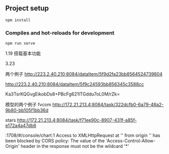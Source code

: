 
## Project setup
```
npm install
```

### Compiles and hot-reloads for development
```
npm run serve
```

1.19
搭载基本功能

3.23

两个例子
http://223.2.40.210:8084/dataItem/5f9d2fa23bb8564524739804

http://223.2.40.210:8084/dataItem/5f9c24593bb856345c3588cc


Ka3TsrKQGvgEikobDs8+PBcFg621lTGddu7oL0M/rZk=

模型的两个例子
fvcom
http://172.21.213.4:8084/task/322dcfb0-6a79-48a2-9b80-bb105f1bb36d

stars
http://172.21.213.4:8084/task/f71ee90c-8907-431f-a85f-e172a4a47db6



:1708/#/console/chart:1 Access to XMLHttpRequest at '' from origin '' has been blocked by CORS policy: The value of the 'Access-Control-Allow-Origin' header in the response must not be the wildcard '*' 